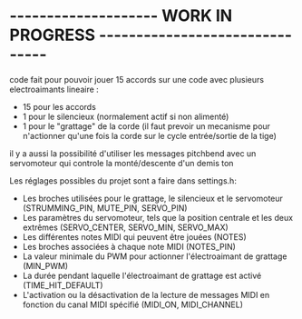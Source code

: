 # --------------------   WORK IN PROGRESS  -------------------------------

code fait pour pouvoir jouer 15 accords sur une code avec plusieurs electroaimants lineaire :
  - 15 pour les accords
  - 1 pour le silencieux (normalement actif si non alimenté)
  - 1 pour le "grattage" de la corde (il faut prevoir un mecanisme pour n'actionner qu'une fois la corde sur le cycle entrée/sortie de la tige)
  
il y a aussi la possibilité d'utiliser les messages pitchbend avec un servomoteur qui controle la monté/descente d'un demis ton


Les réglages possibles du projet sont a faire dans settings.h:
   - Les broches utilisées pour le grattage, le silencieux et le servomoteur (STRUMMING_PIN, MUTE_PIN, SERVO_PIN)
   - Les paramètres du servomoteur, tels que la position centrale et les deux extrêmes (SERVO_CENTER, SERVO_MIN, SERVO_MAX)
   - Les différentes notes MIDI qui peuvent être jouées (NOTES)
   - Les broches associées à chaque note MIDI (NOTES_PIN)
   - La valeur minimale du PWM pour actionner l'électroaimant de grattage (MIN_PWM)
   - La durée pendant laquelle l'électroaimant de grattage est activé (TIME_HIT_DEFAULT)
   - L'activation ou la désactivation de la lecture de messages MIDI en fonction du canal MIDI spécifié (MIDI_ON, MIDI_CHANNEL)
